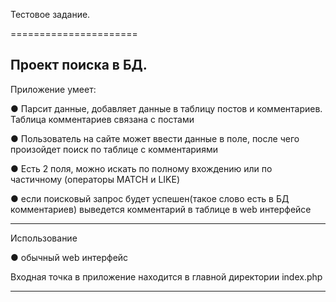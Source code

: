 Тестовое задание.

======================

Проект поиска в БД. 
------------

Приложение умеет:    

● Парсит данные, добавляет данные в таблицу постов и комментариев. Таблица комментариев связана с постами

● Пользователь на сайте может ввести данные в поле, после чего произойдет поиск по таблице с комментариями

● Есть 2 поля, можно искать по полному вхождению или по частичному (операторы MATCH и LIKE)

● если поисковый запрос будет успешен(такое слово есть в БД комментариев) выведется комментарий в таблице в web интерфейсе

------------
Использование

● обычный web интерфейс

Входная точка в приложение находится в главной директории index.php

------------
